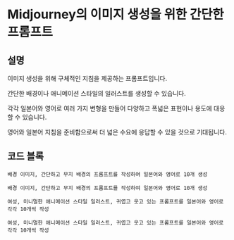 # Midjourney의 이미지 생성을 위한 간단한 프롬프트

## 설명
이미지 생성을 위해 구체적인 지침을 제공하는 프롬프트입니다.

간단한 배경이나 애니메이션 스타일의 일러스트를 생성할 수 있습니다.

각각 일본어와 영어로 여러 가지 변형을 만들어 다양하고 폭넓은 표현이나 용도에 대응할 수 있습니다.

영어와 일본어 지침을 준비함으로써 더 넓은 수요에 응답할 수 있을 것으로 기대됩니다.

## 코드 블록

```plaintext
배경 이미지, 간단하고 무지 배경의 프롬프트를 작성하여 일본어와 영어로 10개 생성
```

```plaintext
배경 이미지, 간단하고 무지 배경의 프롬프트를 작성하여 일본어와 영어로 10개 생성
```

```plaintext
여성, 미니멀한 애니메이션 스타일 일러스트, 귀엽고 웃고 있는 프롬프트를 일본어와 영어로 각각 10개씩 작성
```

```plaintext
여성, 미니멀한 애니메이션 스타일 일러스트, 귀엽고 웃고 있는 프롬프트를 일본어와 영어로 각각 10개씩 작성
```